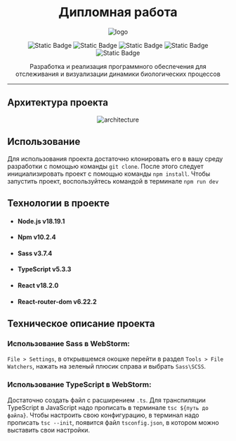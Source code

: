 <h1 align="center">Дипломная работа</h1>
<p align="center">
<img src="#" alt="logo">
</p>
<p align="center">
<img alt="Static Badge" src="https://img.shields.io/badge/node.js-v18.19.1-%23339933?style=for-the-badge&logo=nodedotjs&logoColor=%23339933">
<img alt="Static Badge" src="https://img.shields.io/badge/npm-v10.2.4-red?style=for-the-badge&logo=npm&logoColor=red">
<img alt="Static Badge" src="https://img.shields.io/badge/sass-v3.7.4-%23CC6699?style=for-the-badge&logo=Sass&logoColor=%23CC6699">
<img alt="Static Badge" src="https://img.shields.io/badge/TypeScript-v5.3.3-%233178C6?style=for-the-badge&logo=TypeScript&logoColor=%233178C6">
<img alt="Static Badge" src="https://img.shields.io/badge/React-v18.2.0-%2361DAFB?style=for-the-badge&logo=React&logoColor=%2361DAFB">
</p>
<p align="center">
Разработка и реализация программного обеспечения для отслеживания и визуализации динамики биологических процессов
</p>

---

## Архитектура проекта

<p align="center">
<img src="#" alt="architecture">
</p>

## Использование

Для использования проекта достаточно клонировать его в вашу среду разработки с помощью
команды `git clone`. После этого следует инициализировать проект с
помощью команды `npm install`. Чтобы запустить проект, воспользуйтесь командой в терминале `npm run dev`

## Технологии в проекте

- #### Node.js v18.19.1
- #### Npm v10.2.4
- #### Sass v3.7.4
- #### TypeScript v5.3.3
- #### React v18.2.0
- #### React-router-dom v6.22.2

## Техническое описание проекта

### Использование Sass в WebStorm:<br>

`File > Settings`, в открывшемся окошке перейти в раздел `Tools > File Watchers`, нажать на зеленый плюсик справа и
выбрать
`Sass\SCSS`.

### Использование TypeScript в WebStorm:<br>

Достаточно создать файл с расширением `.ts`. Для транспиляции TypeScript в JavaScript надо прописать в
терминале `tsc ${путь до файла}`. Чтобы настроить свою конфигурацию, в терминал надо прописать `tsc --init`, появится
файл `tsconfig.json`, в котором можно выставить свои настройки.
